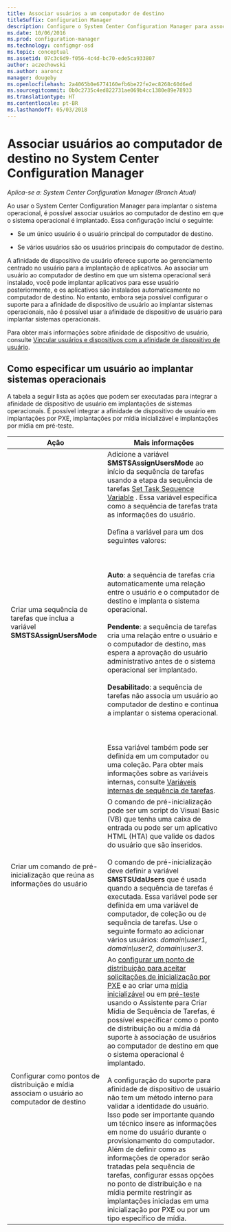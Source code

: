 ```yaml
---
title: Associar usuários a um computador de destino
titleSuffix: Configuration Manager
description: Configure o System Center Configuration Manager para associar os usuários a computadores de destino ao implantar sistemas operacionais.
ms.date: 10/06/2016
ms.prod: configuration-manager
ms.technology: configmgr-osd
ms.topic: conceptual
ms.assetid: 07c3c6d9-f056-4c4d-bc70-ede5ca933807
author: aczechowski
ms.author: aaroncz
manager: dougeby
ms.openlocfilehash: 2a4065b0e6774160efb6be22fe2ec8268c60d6ed
ms.sourcegitcommit: 0b0c2735c4ed822731ae069b4cc1380e89e78933
ms.translationtype: HT
ms.contentlocale: pt-BR
ms.lasthandoff: 05/03/2018
---
```

# <a name="associate-users-with-a-destination-computer-in-system-center-configuration-manager"></a>Associar usuários ao computador de destino no System Center Configuration Manager

*Aplica-se a: System Center Configuration Manager (Branch Atual)*

Ao usar o System Center Configuration Manager para implantar o sistema operacional, é possível associar usuários ao computador de destino em que o sistema operacional é implantado. Essa configuração inclui o seguinte:  

-   Se um único usuário é o usuário principal do computador de destino.  

-   Se vários usuários são os usuários principais do computador de destino.  

 A afinidade de dispositivo de usuário oferece suporte ao gerenciamento centrado no usuário para a implantação de aplicativos. Ao associar um usuário ao computador de destino em que um sistema operacional será instalado, você pode implantar aplicativos para esse usuário posteriormente, e os aplicativos são instalados automaticamente no computador de destino. No entanto, embora seja possível configurar o suporte para a afinidade de dispositivo de usuário ao implantar sistemas operacionais, não é possível usar a afinidade de dispositivo de usuário para implantar sistemas operacionais.  

 Para obter mais informações sobre afinidade de dispositivo de usuário, consulte [Vincular usuários e dispositivos com a afinidade de dispositivo de usuário](../../apps/deploy-use/link-users-and-devices-with-user-device-affinity.md).  

## <a name="how-to-specify-a-user-when-you-deploy-operating-systems"></a>Como especificar um usuário ao implantar sistemas operacionais  
 A tabela a seguir lista as ações que podem ser executadas para integrar a afinidade de dispositivo de usuário em implantações de sistemas operacionais. É possível integrar a afinidade de dispositivo de usuário em implantações por PXE, implantações por mídia inicializável e implantações por mídia em pré-teste.  

|Ação|Mais informações|  
|------------|----------------------|  
|Criar uma sequência de tarefas que inclua a variável **SMSTSAssignUsersMode**|Adicione a variável **SMSTSAssignUsersMode** ao início da sequência de tarefas usando a etapa da sequência de tarefas  [Set Task Sequence Variable](../../osd/understand/task-sequence-steps.md#BKMK_SetTaskSequenceVariable) . Essa variável especifica como a sequência de tarefas trata as informações do usuário.<br /><br /> Defina a variável para um dos seguintes valores:<br /><br /> <br /><br /> **Auto**: a sequência de tarefas cria automaticamente uma relação entre o usuário e o computador de destino e implanta o sistema operacional.<br /><br /> **Pendente**: a sequência de tarefas cria uma relação entre o usuário e o computador de destino, mas espera a aprovação do usuário administrativo antes de o sistema operacional ser implantado.<br /><br /> **Desabilitado**: a sequência de tarefas não associa um usuário ao computador de destino e continua a implantar o sistema operacional.<br /><br /> <br /><br /> Essa variável também pode ser definida em um computador ou uma coleção. Para obter mais informações sobre as variáveis internas, consulte [Variáveis internas de sequência de tarefas](../../osd/understand/task-sequence-built-in-variables.md).|  
|Criar um comando de pré-inicialização que reúna as informações do usuário|O comando de pré-inicialização pode ser um script do Visual Basic (VB) que tenha uma caixa de entrada ou pode ser um aplicativo HTML (HTA) que valide os dados do usuário que são inseridos.<br /><br /> O comando de pré-inicialização deve definir a variável **SMSTSUdaUsers** que é usada quando a sequência de tarefas é executada. Essa variável pode ser definida em uma variável de computador, de coleção ou de sequência de tarefas. Use o seguinte formato ao adicionar vários usuários: *domain\user1, domain\user2, domain\user3*.|  
|Configurar como pontos de distribuição e mídia associam o usuário ao computador de destino|Ao [configurar um ponto de distribuição para aceitar solicitações de inicialização por PXE](https://technet.microsoft.com/library/mt627944\(TechNet.10\).aspx#BKMK_PXEDistributionPoint) e ao criar uma [mídia inicializável](http://technet.microsoft.com/library/mt627921\(TechNet.10\).aspx) ou em [pré-teste](https://technet.microsoft.com/library/mt627922\(TechNet.10\).aspx) usando o Assistente para Criar Mídia de Sequência de Tarefas, é possível especificar como o ponto de distribuição ou a mídia dá suporte à associação de usuários ao computador de destino em que o sistema operacional é implantado.<br /><br /> A configuração do suporte para afinidade de dispositivo de usuário não tem um método interno para validar a identidade do usuário. Isso pode ser importante quando um técnico insere as informações em nome do usuário durante o provisionamento do computador. Além de definir como as informações de operador serão tratadas pela sequência de tarefas, configurar essas opções no ponto de distribuição e na mídia permite restringir as implantações iniciadas em uma inicialização por PXE ou por um tipo específico de mídia.|  
